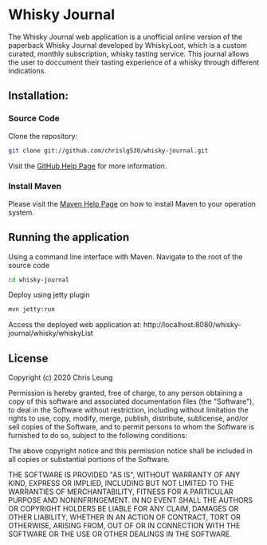 # Whisky Journal

The Whisky Journal web application is a unofficial online version of the paperback Whisky Journal developed by WhiskyLoot, 
which is a custom curated, monthly subscription, whisky tasting service. This journal allows the user to doccument their tasting experience of a whisky
through different indications.

## Installation:
### Source Code
Clone the repository:

```bash
git clone git://github.com/chrislg530/whisky-journal.git
```

Visit the [GitHub Help Page](https://help.github.com) for more information.
### Install Maven
Please visit the [Maven Help Page](https://maven.apache.org/install.html) on how to install Maven to your operation system.

## Running the application
Using a command line interface with Maven. 
Navigate to the root of the source code 

```bash
cd whisky-journal
```

Deploy using jetty plugin
```bash
mvn jetty:run
```
Access the deployed web application at: http://localhost:8080/whisky-journal/whisky/whiskyList



## License

Copyright (c) 2020 Chris Leung

Permission is hereby granted, free of charge, to any person obtaining a copy
of this software and associated documentation files (the "Software"), to deal
in the Software without restriction, including without limitation the rights
to use, copy, modify, merge, publish, distribute, sublicense, and/or sell
copies of the Software, and to permit persons to whom the Software is
furnished to do so, subject to the following conditions:

The above copyright notice and this permission notice shall be included in all
copies or substantial portions of the Software.

THE SOFTWARE IS PROVIDED "AS IS", WITHOUT WARRANTY OF ANY KIND, EXPRESS OR
IMPLIED, INCLUDING BUT NOT LIMITED TO THE WARRANTIES OF MERCHANTABILITY,
FITNESS FOR A PARTICULAR PURPOSE AND NONINFRINGEMENT. IN NO EVENT SHALL THE
AUTHORS OR COPYRIGHT HOLDERS BE LIABLE FOR ANY CLAIM, DAMAGES OR OTHER
LIABILITY, WHETHER IN AN ACTION OF CONTRACT, TORT OR OTHERWISE, ARISING FROM,
OUT OF OR IN CONNECTION WITH THE SOFTWARE OR THE USE OR OTHER DEALINGS IN THE
SOFTWARE.